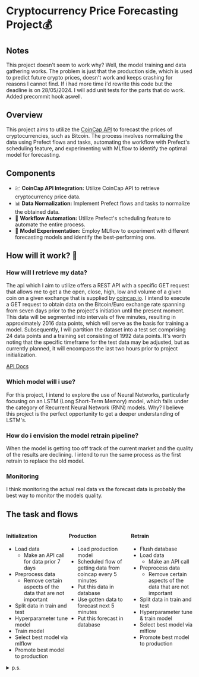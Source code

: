 # Cryptocurrency Price Forecasting Project💰

## Notes 
This project doesn't seem to work why? Well, the model training and data gathering works. 
The problem is just that the production side, which is used to predict future crypto prices, 
doesn't work and keeps crashing for reasons I cannot find. If i had more time i'd rewrite this code 
but the deadline is on 28/05/2024. I will add unit tests for the parts that do work. Added precommit 
hook aswell.

## Overview
This project aims to utilize the [CoinCap API](https://docs.coincap.io/) to forecast the prices of cryptocurrencies, such as Bitcoin. The process involves normalizing the data using Prefect flows and tasks, automating the workflow with Prefect's scheduling feature, and experimenting with MLflow to identify the optimal model for forecasting.

## Components
<ul>
  <li>💹 <strong>CoinCap API Integration:</strong> Utilize CoinCap API to retrieve cryptocurrency price data.</li>
  <li>📊 <strong>Data Normalization:</strong> Implement Prefect flows and tasks to normalize the obtained data.</li>
  <li>🔄 <strong>Workflow Automation:</strong> Utilize Prefect's scheduling feature to automate the entire process.</li>
  <li>🧪 <strong>Model Experimentation:</strong> Employ MLflow to experiment with different forecasting models and identify the best-performing one.</li>
</ul>

## How will it work? 🤔
### How will I retrieve my data?

The api which I aim to utilize offers a REST API with a specific GET request that allows me to get a the open, close, high, low and volume of a given coin on a given exchange that is supplied by [coincap.io](https://coincap.io/). I intend to execute a GET request to obtain data on the Bitcoin/Euro exchange rate spanning from seven days prior to the project's initiation until the present moment. This data will be segmented into intervals of five minutes, resulting in approximately 2016 data points, which will serve as the basis for training a model. Subsequently, I will partition the dataset into a test set comprising 24 data points and a training set consisting of 1992 data points. It's worth noting that the specific timeframe for the test data may be adjusted, but as currently planned, it will encompass the last two hours prior to project initialization.

[API Docs](https://docs.coincap.io/#51da64d7-b83b-4fac-824f-3f06b6c8d944)

### Which model will i use?

For this project, I intend to explore the use of Neural Networks, particularly focusing on an LSTM (Long Short-Term Memory) model, which falls under the category of Recurrent Neural Network (RNN) models. Why? I believe this project is the perfect opportunity to get a deeper understanding of LSTM's.

### How do i envision the model retrain pipeline?

When the model is getting too off track of the current market and the quality of the results are declining. I intend to run the same process as the first retrain to replace the old model.

### Monitoring

I think monitoring the actual real data vs the forecast data is probably the best way to monitor the models quality.

## The task and flows

<div style="display: flex; justify-content: space-around;">

  <div style="flex-grow: 1;">
    <h4>Initialization</h4>
    <ul>
      <li>Load data
        <ul>
          <li>Make an API call for data prior 7 days</li>
        </ul>
      </li>
      <li>Preprocess data
        <ul>
          <li>Remove certain aspects of the data that are not important</li>
        </ul>
      </li>
      <li>Split data in train and test</li>
      <li>Hyperparameter tune model</li>
      <li>Train model</li>
      <li>Select best model via mlflow</li>
      <li>Promote best model to production</li>
    </ul>
  </div>

  <div style="flex-grow: 1;">
    <h4>Production</h4>
    <ul>
      <li>Load production model</li>
      <li>Scheduled flow of getting data from coincap every 5 minutes</li>
      <li>Put this data in database</li>
      <li>Use gotten data to forecast next 5 minutes</li>
      <li>Put this forecast in database</li>
    </ul>
  </div>

  <div style="flex-grow: 1;">
    <h4>Retrain</h4>
    <ul>
      <li>Flush database</li>
      <li>Load data
        <ul>
          <li>Make an API call</li>
        </ul>
      </li>
      <li>Preprocess data
        <ul>
          <li>Remove certain aspects of the data that are not important</li>
        </ul>
      </li>
      <li>Split data in train and test</li>
      <li>Hyperparameter tune & train model</li>
      <li>Select best model via mlflow</li>
      <li>Promote best model to production</li>
    </ul>
  </div>

</div>

<details>
  <summary>p.s.</summary>
  The actual flows & tasks may differ but this a good jumping off point.
</details>
